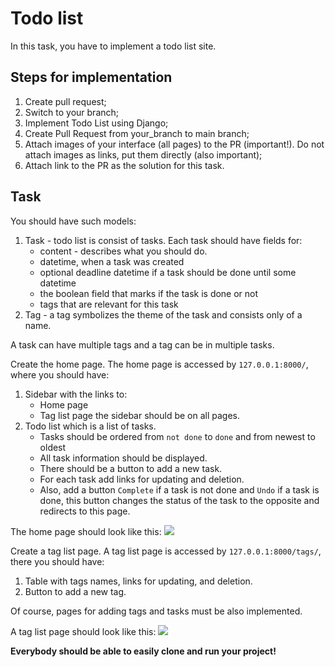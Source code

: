 # Todo list

In this task, you have to implement a todo list site.

## Steps for implementation

1. Create pull request;
2. Switch to your branch;
3. Implement Todo List using Django;
4. Create Pull Request from your_branch to main branch;
5. Attach images of your interface (all pages) to the PR (important!). Do not attach images as links, put them directly (also important);
6. Attach link to the PR as the solution for this task.

## Task

You should have such models:
1. Task - todo list is consist of tasks. Each task should have fields for:
    - content - describes what you should do.
    - datetime, when a task was created
    - optional deadline datetime if a task should be done until some
datetime
    - the boolean field that marks if the task is done or not
    - tags that are relevant for this task
2. Tag - a tag symbolizes the theme of the task and consists only of a name.

A task can have multiple tags and a tag can be in multiple tasks.

Create the home page. The home page is accessed by `127.0.0.1:8000/`, where you
should have:
1. Sidebar with the links to:
   - Home page
   - Tag list page
    the sidebar should be on all pages.
2. Todo list which is a list of tasks.
   - Tasks should be ordered from `not done` to `done` and from newest to oldest
   - All task information should be displayed.
   - There should be a button to add a new task.
   - For each task add links for updating and deletion.
   - Also, add a button `Complete` if a task is not done and `Undo` if a task is
done, this button changes the status of the task to the opposite and redirects
to this page.

The home page should look like this:
![](https://mate-academy-images.s3.eu-central-1.amazonaws.com/python_exam_first_scr_6e2c7167de.png)

Create a tag list page. A tag list page is accessed by `127.0.0.1:8000/tags/`,
there you should have:
1. Table with tags names, links for updating,  and deletion.
2. Button to add a new tag.

Of course, pages for adding tags and tasks must be also implemented.

A tag list page should look like this:
![](https://mate-academy-images.s3.eu-central-1.amazonaws.com/python_exam_second_scr_1c4563cb17.png)

**Everybody should be able to easily clone and run your project!**
